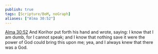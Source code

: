 ```yaml
---
publish: true
tags: [Scripture/BoM, noGraph]
aliases: ["Alma 30:52"]
---
```

[Alma 30:52](https://churchofjesuschrist.org/study/scriptures/bofm/alma/30?lang=eng&id=p52#p52) And Korihor put forth his hand and wrote, saying: I know that I am dumb, for I cannot speak; and I know that nothing save it were the power of God could bring this upon me; yea, and I always knew that there was a God.

